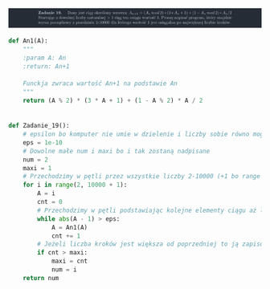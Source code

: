 <picture>
  <source srcset="../../srt/zbior_zadan/19.png" media="(prefers-color-scheme: light)">
  <source srcset="../../srt/zbior_zadan/black_19.png" media="(prefers-color-scheme: dark)">
  <img src="../../srt/zbior_zadan/black_19.png" alt="zadanie 19">
</picture>

```python
def An1(A):
    """
    :param A: An
    :return: An+1

    Funckja zwraca wartość An+1 na podstawie An
    """
    return (A % 2) * (3 * A + 1) + (1 - A % 2) * A / 2


def Zadanie_19():
    # epsilon bo komputer nie umie w dzielenie i liczby sobie równo mogą sie rożnić na jakieś liczbie po przecinku
    eps = 1e-10
    # Dowolne małe num i maxi bo i tak zostaną nadpisane
    num = 2
    maxi = 1
    # Przechodzimy w pętli przez wszystkie liczby 2-10000 (+1 bo range nie wlicza ostatniej liczby)
    for i in range(2, 10000 + 1):
        A = i
        cnt = 0
        # Przechodzimy w pętli podstawiając kolejne elementy ciągu aż liczby bedą równe czyli aż różnica między nimi będzie mniejsza niż epsilon
        while abs(A - 1) > eps:
            A = An1(A)
            cnt += 1
        # Jeżeli liczba kroków jest większa od poprzedniej to ją zapisujemy i zapisujemy dla jakiej liczby to było
        if cnt > maxi:
            maxi = cnt
            num = i
    return num



```